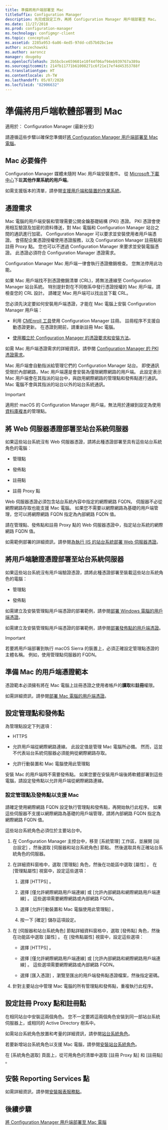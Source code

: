 ```yaml
---
title: 準備將用戶端部署至 Mac
titleSuffix: Configuration Manager
description: 先完成設定工作，再將 Configuration Manager 用戶端部署至 Mac。
ms.date: 11/27/2018
ms.prod: configuration-manager
ms.technology: configmgr-client
ms.topic: conceptual
ms.assetid: 2285a953-6a86-4ed5-97dd-cd57b02bc1ee
author: aczechowski
ms.author: aaroncz
manager: dougeby
ms.openlocfilehash: 2b5bcbce659601e10f44f06af94eb939767a389a
ms.sourcegitcommit: 214fb11771b61008271c6f21e17ef4d45353788f
ms.translationtype: HT
ms.contentlocale: zh-TW
ms.lasthandoff: 05/07/2020
ms.locfileid: "82906632"
---
```

# <a name="prepare-to-deploy-client-software-to-macs"></a>準備將用戶端軟體部署到 Mac

適用於：  Configuration Manager (最新分支)

請遵循這些步驟以確保您準備好[將 Configuration Manager 用戶端部署至 Mac 電腦](deploy-clients-to-macs.md)。



## <a name="mac-prerequisites"></a>Mac 必要條件

Configuration Manager 媒體未隨附 Mac 用戶端安裝套件。 從 [Microsoft 下載中心](https://www.microsoft.com/download/details.aspx?id=47719)下載**其他作業系統的用戶端**。  

如需支援版本的清單，請參閱[支援用戶端和裝置的作業系統](../../plan-design/configs/supported-operating-systems-for-clients-and-devices.md#mac-computers)。



## <a name="certificate-requirements"></a>憑證需求

Mac 電腦的用戶端安裝和管理需要公開金鑰基礎結構 (PKI) 憑證。 PKI 憑證會使用相互驗證及加密的資料傳送，對 Mac 電腦和 Configuration Manager 站台之間的通訊進行加密。 Configuration Manager 可以要求並安裝使用者用戶端憑證。 會搭配企業憑證授權使用憑證服務，以及 Configuration Manager 註冊點和註冊 Proxy 點。 您也可以不透過 Configuration Manager 來要求並安裝電腦憑證。 此憑證必須符合 Configuration Manager 憑證需求。  

Configuration Manager Mac 用戶端一律會執行憑證撤銷檢查。 您無法停用此功能。  

如果 Mac 用戶端找不到憑證撤銷清單 (CRL)，將無法連線至 Configuration Manager 站台系統。 特別是針對在不同樹系中發行憑證授權的 Mac 用戶端，請檢查您的 CRL 設計。 請確定 Mac 用戶端可以找出並下載 CRL。  

您必須先決定要如何安裝用戶端憑證，才能在 Mac 電腦上安裝 Configuration Manager 用戶端：  

-   利用 [CMEnroll 工具](deploy-clients-to-macs.md#client-and-certificate-automation-with-cmenroll)使用 Configuration Manager 註冊。 註冊程序不支援自動憑證更新。 在憑證到期前，請重新註冊 Mac 電腦。  

-   [使用獨立於 Configuration Manager 的憑證要求和安裝方法](deploy-clients-to-macs.md#bkmk_external)。  

如需 Mac 用戶端憑證需求的詳細資訊，請參閱 [Configuration Manager 的 PKI 憑證需求](../../plan-design/network/pki-certificate-requirements.md)。  

Mac 用戶端會自動指派給管理它們的 Configuration Manager 站台。 即使通訊受限於內部網路，Mac 用戶端還是會安裝為僅限網際網路的用戶端。 此設定表示 Mac 用戶端會在其指派的站台中，與啟用網際網路的管理點和發佈點進行通訊。 Mac 電腦不會與其指派的站台以外的站台系統通訊。  

> [!IMPORTANT]  
>  適用於 macOS 的 Configuration Manager 用戶端，無法用於連線到設定為使用[資料庫複本](../../servers/deploy/configure/database-replicas-for-management-points.md)的管理點。  



## <a name="deploy-a-web-server-certificate-to-site-system-servers"></a>將 Web 伺服器憑證部署至站台系統伺服器  

如果這些站台系統沒有 Web 伺服器憑證，請將此種憑證部署至具有這些站台系統角色的電腦︰  

-   管理點  

-   發佈點  

-   註冊點  

-   註冊 Proxy 點  

Web 伺服器憑證必須包含站台系統內容中指定的網際網路 FQDN。 伺服器不必從網際網路存取也能支援 Mac 電腦。 如果您不需要以網際網路為基礎的用戶端管理，您可以將網際網路 FQDN 指定為內部網路 FQDN 值。  

請在管理點、發佈點和註冊 Proxy 點的 Web 伺服器憑證中，指定站台系統的網際網路 FQDN 值。

如需範例部署的詳細資訊，請參閱[為執行 IIS 的站台系統部署 Web 伺服器憑證](../../plan-design/network/example-deployment-of-pki-certificates.md#BKMK_webserver2008_cm2012)。  



## <a name="deploy-a-client-authentication-certificate-to-site-system-servers"></a>將用戶端驗證憑證部署至站台系統伺服器  

如果這些站台系統沒有用戶端驗證憑證，請將此種憑證部署至裝載這些站台系統角色的電腦：  

-   管理點  

-   發佈點  

如需建立及安裝管理點用戶端憑證的部署範例，請參閱[部署 Windows 電腦的用戶端憑證](../../plan-design/network/example-deployment-of-pki-certificates.md#BKMK_client2008_cm2012)。  

如需建立及安裝管理點用戶端憑證的部署範例，請參閱[部署發佈點的用戶端憑證](../../plan-design/network/example-deployment-of-pki-certificates.md#BKMK_clientdistributionpoint2008_cm2012)。  

> [!IMPORTANT]  
>  若要將用戶端部署到執行 macOS Sierra 的裝置上，必須正確設定管理點憑證的主體名稱。 例如，使用管理點伺服器的 FQDN。  



## <a name="prepare-the-client-certificate-template-for-macs"></a>準備 Mac 的用戶端憑證範本  

憑證範本必須擁有將在 Mac 電腦上註冊憑證之使用者帳戶的**讀取**和**註冊**權限。  

如需詳細資訊，請參閱[部署 Mac 電腦的用戶端憑證](../../plan-design/network/example-deployment-of-pki-certificates.md#BKMK_MacClient_SP1)。  



## <a name="configure-the-management-point-and-distribution-point"></a>設定管理點和發佈點  

為管理點設定下列選項：  

-   HTTPS  

-   允許用戶端從網際網路連線。 此設定值是管理 Mac 電腦所必備。 然而，這並不代表站台系統伺服器必須能夠從網際網路存取。  

-   允許行動裝置和 Mac 電腦使用此管理點  

安裝 Mac 的用戶端時不需要發佈點。 如果您要在安裝用戶端後將軟體部署到這些電腦，請設定發佈點以允許用戶端從網際網路連線。  


### <a name="to-configure-management-points-and-distribution-points-to-support-macs"></a>設定管理點及發佈點以支援 Mac  

請確定使用網際網路 FQDN 設定執行管理點和發佈點，再開始執行此程序。 如果這些伺服器不支援以網際網路為基礎的用戶端管理，請將內部網路 FQDN 指定為網際網路 FQDN 值。

這些站台系統角色必須位於主要站台中。  

1.  在 Configuration Manager 主控台中，移至 [系統管理]  工作區，並展開 [站台設定]  ，然後選取 [伺服器和站台系統角色]  節點。 然後選取具有正確站台系統角色的伺服器。  

2.  在詳細資料窗格中，選取 [管理點]  角色，然後在功能區中選取 [屬性]  。 在 [管理點屬性]  視窗中，設定這些選項：  

    1.  選擇 [HTTPS]  。  

    2.  選擇 [僅允許網際網路用戶端連線]  或 [允許內部網路和網際網路用戶端連線]  。 這些選項需要網際網路或內部網路 FQDN。  

    3.  選擇 [允許行動裝置和 Mac 電腦使用此管理點]  。  

    4. 按一下 [確定]  儲存這項設定。  

3.  在 [伺服器和站台系統角色] 節點詳細資料窗格中，選取 [發佈點]  角色，然後在功能區中選取 [屬性]  。 在 [發佈點屬性]  視窗中，設定這些選項：  

    -   選擇 [HTTPS]  。  

    -   選擇 [僅允許網際網路用戶端連線]  或 [允許內部網路和網際網路用戶端連線]  。 這些選項需要網際網路或內部網路 FQDN。  

    -   選擇 [匯入憑證]  ，瀏覽至匯出的用戶端發佈點憑證檔案，然後指定密碼。  

4.  針對主要站台中管理 Mac 電腦的所有管理點和發佈點，重複執行此程序。  



## <a name="configure-the-enrollment-proxy-point-and-the-enrollment-point"></a>設定註冊 Proxy 點和註冊點  

在相同站台中安裝這兩個角色。 您不一定要將這兩個角色安裝到同一部站台系統伺服器上，或相同的 Active Directory 樹系中。  

如需站台系統角色放置和考量的詳細資訊，請參閱[站台系統角色](../../plan-design/hierarchy/plan-for-site-system-servers-and-site-system-roles.md#bkmk_planroles)。  

若要新增站台系統角色以支援 Mac 電腦，請參閱[安裝站台系統角色](../../servers/deploy/configure/install-site-system-roles.md)。

在 [系統角色選取]  頁面上，從可用角色的清單中選取 [註冊 Proxy 點]  和 [註冊點]  。  



## <a name="install-the-reporting-services-point"></a>安裝 Reporting Services 點  

如需詳細資訊，請參閱[安裝報表服務點](../../servers/manage/configuring-reporting.md)。  



## <a name="next-steps"></a>後續步驟

[將 Configuration Manager 用戶端部署至 Mac 電腦](deploy-clients-to-macs.md)  
